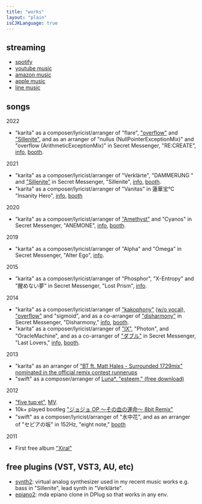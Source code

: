 ```yaml
---
title: "works"
layout: "plain"
isCJKLanguage: true
---
```


## streaming

- [spotify](https://open.spotify.com/artist/1XqKimFNHNGJNdEgCFTtJI)
- [youtube music](https://music.youtube.com/channel/UCIPmVvRd2RWlpV-ZNHH-mnQ)
- [amazon music](https://music.amazon.co.jp/artists/B0C278FVF5/klknn)
- [apple music](https://music.apple.com/jp/artist/klknn/1682443055)
- [line music](https://music.line.me/webapp/artist/mi000000001d75369c)

## songs

2022

- "karita" as a composer/lyricist/arranger of "flare", ["overflow"](https://soundcloud.com/yuy_h/2014m3-disharmony-overflow) and ["Sillenite"](https://soundcloud.com/yuy_h/sillenite-sdemo), and as an arranger of "nullus (NullPointerExceptionMix)" and "overflow (ArithmeticExceptionMix)" in Secret Messenger, "RE:CREATE", [info](https://scmn0020.tumblr.com/), [booth](https://secretmessenger.booth.pm/items/3795497).

2021

- "karita" as a composer/lyricist/arranger of "Verklärte", "DAMMERUNG " and ["Sillenite"](https://soundcloud.com/yuy_h/sillenite-sdemo) in Secret Messenger, "Sillenite", [info](https://scmn0019.tumblr.com/), [booth](https://secretmessenger.booth.pm/items/2902797).
- "karita" as a composer/lyricist/arranger of "Vanitas" in 蓮華宝℃  "Insanity Hero", [info](https://rengehoudo-insanityhero.tumblr.com/), [booth](https://booth.pm/ja/items/2864825)

2020

- "karita" as a composer/lyricist/arranger of ["Amethyst"](https://www.youtube.com/watch?v=w8JmHMieJWU) and "Cyanos" in Secret Messenger, "ANEMONE", [info](https://scmn0018.tumblr.com/), [booth](https://secretmessenger.booth.pm/items/1670209).

2019

- "karita" as a composer/lyricist/arranger of "Alpha" and "Omega" in Secret Messenger, "Alter Ego", [info](https://scmn17.tumblr.com/).

2015

- "karita" as a composer/lyricist/arranger of "Phosphor", "X-Entropy" and "醒めない夢" in Secret Messenger, "Lost Prism", [info](http://yuyhp.dousetsu.com/ls/).

2014

- "karita" as a composer/lyricist/arranger of ["kakophony"](https://soundcloud.com/yuy_h/2014m3-disharmonykakophony) ([w/o vocal](https://soundcloud.com/eikaku/kakophony-no-vocal)), ["overflow"](https://soundcloud.com/yuy_h/2014m3-disharmony-overflow) and "sigmoid", and as a co-arranger of ["disharmony"](https://soundcloud.com/yuy_h/2014m3-disharmonydisharmony) in Secret Messenger, "Disharmony," [info](http://yuyhp.dousetsu.com/dis/), [booth](https://secretmessenger.booth.pm/items/1884391).
- "karita" as a composer/lyricist/arranger of ["IX"](https://soundcloud.com/yuy_h/2014-m3-2-ix), "Photon", and "OracleMachine", and as a co-arranger of ["ダブル"](https://www.nicovideo.jp/watch/sm23408870) in Secret Messenger, "Last Lovers," [info](http://yuyhp.dousetsu.com/ll/), [booth](https://secretmessenger.booth.pm/items/169454).

2013

- "karita" as an arranger of ["BT ft. Matt Hales - Surrounded 1729mix" nominated in the official remix contest runnerups](https://soundcloud.com/kr1nu/b?in=bt/sets/remix-competition-runnerups)
- "swift" as a composer/arranger of [Luna*, "esteem," (free download)](https://soundcloud.com/kr1nu/esteem)

2012

- ["five tup;et"](https://soundcloud.com/kr1nu/five-tup-et-demo-track), [MV](https://www.youtube.com/watch?v=SYpedZTUTTI).
- 10k+ played bootleg ["ジョジョ OP 〜その血の運命〜 8bit Remix"](https://soundcloud.com/kr1nu/op-8bit-remix)
- "swift" as a composer/lyricist/arranger of "水中花", and as an arranger of "セピアの坂" in 152Hz, "eight note," [booth](https://booth.pm/ja/items/59638)

2011

- First free album ["Xiral"](https://amnoidea.bandcamp.com/album/xiral)

## free plugins (VST, VST3, AU, etc)

- [synth2](https://github.com/klknn/synth2/releases): virtual analog synthesizer used in my recent music works e.g. bass in "Sillenite", lead synth in "Verklärte".
- [epiano2](https://github.com/klknn/epiano2): mda epiano clone in DPlug so that works in any env.
